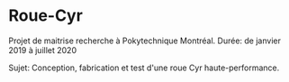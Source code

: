 # Roue-Cyr

Projet de maitrise recherche à Pokytechnique Montréal.
Durée: de janvier 2019 à juillet 2020

Sujet: Conception, fabrication et test d'une roue Cyr haute-performance.
